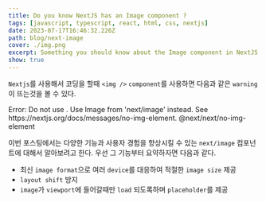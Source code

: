 ```yaml
---
title: Do you know NextJS has an Image component ?
tags: [javascript, typescript, react, html, css, nextjs]
date: 2023-07-17T16:46:32.226Z
path: blog/next-image
cover: ./img.png
excerpt: Something you should know about the Image component in NextJS
show: true
---
```


`Nextjs`를 사용해서 코딩을 할때 `<img />` `component`를 사용하면 다음과 같은 `warning`이 뜨는것을 볼 수 있다.

<div class="quote">
Error: Do not use <img />. Use Image from 'next/image' instead. See https://nextjs.org/docs/messages/no-img-element.  @next/next/no-img-element
</div>

이번 포스팅에서는 다양한 기능과 사용자 경험을 향상시킬 수 있는 `next/image` 컴포넌트에 대해서 알아보려고 한다. 우선 그 기능부터 요약하자면 다음과 같다. 
- 최신 `image format`으로 여러 `device`를 대응하여 적절한 `image size` 제공
- `layout shift` 방지 
- `image`가 `viewport`에 들어갈때만 `load` 되도록하며 `placeholder`를 제공 